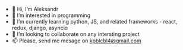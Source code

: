 - 👋 Hi, I’m Aleksandr
- 👀 I’m interested in programming
- 🌱 I’m currently learning python, JS, and related frameworks - react, redux, django, asyncio
- 💞️ I’m looking to collaborate on any intersting project
- 📫 Please, send me mesage on kpblcbl4@gmail.com

<!---
BSDservice/BSDservice is a ✨ special ✨ repository because its `README.md` (this file) appears on your GitHub profile.
You can click the Preview link to take a look at your changes.
--->
